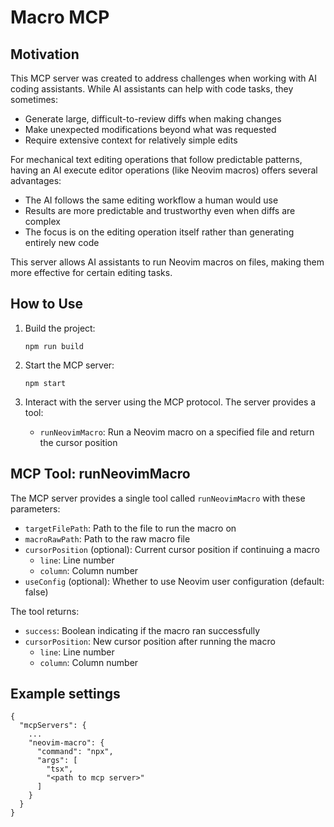 # Macro MCP

## Motivation

This MCP server was created to address challenges when working with AI coding assistants. While AI assistants can help with code tasks, they sometimes:

- Generate large, difficult-to-review diffs when making changes
- Make unexpected modifications beyond what was requested
- Require extensive context for relatively simple edits

For mechanical text editing operations that follow predictable patterns, having an AI execute editor operations (like Neovim macros) offers several advantages:
- The AI follows the same editing workflow a human would use
- Results are more predictable and trustworthy even when diffs are complex
- The focus is on the editing operation itself rather than generating entirely new code

This server allows AI assistants to run Neovim macros on files, making them more effective for certain editing tasks.

## How to Use

1. Build the project:
   ```
   npm run build
   ```

2. Start the MCP server:
   ```
   npm start
   ```

3. Interact with the server using the MCP protocol. The server provides a tool:
   - `runNeovimMacro`: Run a Neovim macro on a specified file and return the cursor position

## MCP Tool: runNeovimMacro

The MCP server provides a single tool called `runNeovimMacro` with these parameters:

- `targetFilePath`: Path to the file to run the macro on
- `macroRawPath`: Path to the raw macro file
- `cursorPosition` (optional): Current cursor position if continuing a macro
  - `line`: Line number
  - `column`: Column number
- `useConfig` (optional): Whether to use Neovim user configuration (default: false)

The tool returns:
- `success`: Boolean indicating if the macro ran successfully
- `cursorPosition`: New cursor position after running the macro
  - `line`: Line number
  - `column`: Column number

## Example settings

```
{
  "mcpServers": {
    ...
    "neovim-macro": {
      "command": "npx",
      "args": [
        "tsx",
        "<path to mcp server>"
      ]
    }
  }
}
```
